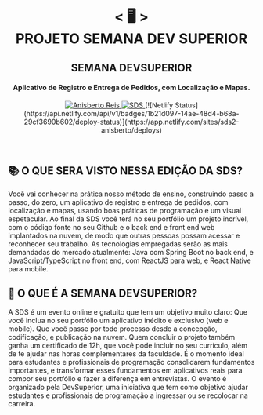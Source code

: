 <h1 align="center">
    < 🖥️ > <br>
PROJETO SEMANA DEV SUPERIOR
</h1>
    <h2 align="center">
    SEMANA DEVSUPERIOR
    </h2>
<h4 align="center">
Aplicativo de Registro e Entrega de Pedidos, com Localização e Mapas.
</h4>

<p align="center">
  <a href="https://github.com/anisberto">
    <img alt="Anisberto Reis" src="https://img.shields.io/badge/Anisberto Reis-DEV-blue">
  </a>
    <a href="https://devsuperior.com.br/">
    <img alt="SDS" src="https://img.shields.io/badge/SDS-DEV--SUPERIOR-PORPLE">
  </a>
    <a>
        [![Netlify Status](https://api.netlify.com/api/v1/badges/1b21d097-14ae-48d4-b68a-29cf3690b602/deploy-status)](https://app.netlify.com/sites/sds2-anisberto/deploys)
    </a>
</p>
<br>

## 📚 O QUE SERA VISTO NESSA EDIÇÃO DA SDS?
Você vai conhecer na prática nosso método de ensino, construindo passo a passo, do zero, um aplicativo de registro e entrega de pedidos,
com localização e mapas, usando boas práticas de programação e um visual espetacular. 
Ao final da SDS você terá no seu portfólio um projeto incrível, com o código fonte no seu Github e o back end e front end web implantados na nuvem,
de modo que outras pessoas possam acessar e reconhecer seu trabalho.
As tecnologias empregadas serão as mais demandadas do mercado atualmente: Java com Spring Boot no back end, e JavaScript/TypeScript no front end,
com ReactJS para web, e React Native para mobile.

## 🤨 O QUE É A SEMANA DEVSUPERIOR? 
A SDS é um evento online e gratuito que tem um objetivo muito claro:
Que você inclua no seu portfólio um aplicativo inédito e exclusivo (web e mobile).
Que você passe por todo processo desde a concepção, codificação, e publicação na nuvem. 
Quem concluir o projeto também ganha um certificado de 12h, que você pode incluir no seu currículo, além de te ajudar nas horas complementares da faculdade.
É o momento ideal para estudantes e profissionais de programação consolidarem fundamentos importantes, e transformar esses fundamentos em aplicativos reais para compor seu portfólio e fazer a diferença em entrevistas.
O evento é organizado pela DevSuperior, uma iniciativa que tem como objetivo ajudar estudantes e profissionais de programação a ingressar ou se recolocar na carreira.
